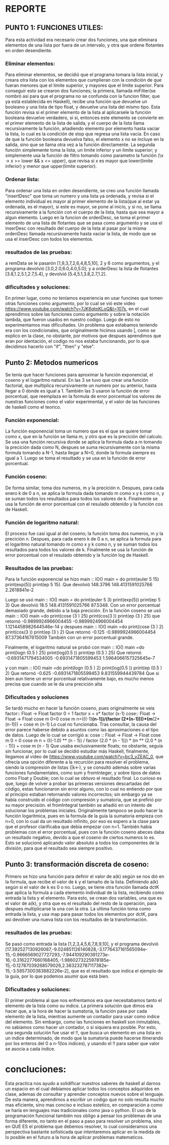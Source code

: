 # REPORTE
## PUNTO 1: FUNCIONES UTILES:
Para esta actividad era necesario crear dos funciones, una que eliminara elementos de una lista por fuera de un intervalo, y otra que ordene flotantes en orden desendiente.

### Eliminar elementos:

Para eliminar elementos, se decidió que el programa tomara la lista inicial, y creara otra lista con los elementos que cumplieran con la condición de que fueran menores que el limite superior, y mayores que el limite superior.
Para conseguir esto se crearon dos funciones; la primera, llamada miFilter(se nombró así para que el programa no se confunda con la funcion filter, que ya está establecida en Haskell), recibe una función que devuelve un booleano y una lista de tipo float, y devuelve una lista del mismo tipo. Esta función revisa si el primer elemento de la lista al aplicarsele la función booleana devuelve verdadero, si si, entonces este elemento se convierte en el primer elemento de la lista de salida, y el cuerpo de la lista llama recursivamente la función, añadiendo elemento por elemento hasta vaciar la lista, lo cual es la condición de stop que regresa una lista vacía. En caso de que la función booleana devuelva falso, el elemento x no se incluye en la salida, sino que se llama otra vez a la función directamente.
La segunda función simplemente toma la lista, un limite inferior y un limite superior; y simplemente usa la función de filtro tomando como parametro la función  (\x -> x >= lower && x <= upper), que revisa si x es mayor que lower(limite inferior) y menor que upper(limite superior).

### Ordenar lista:

Para ordenar una lista en orden desendiente, se creo una función llamada "insertDesc" que toma un numero y una lista ya ordenada, y revisa si el elemento individual es mayor al primer elemento de la lista(que al estar ya ordenada, es el mayor), si este es mayor, se pone al inicio, y si no, se llama recursivamente a la función con el cuerpo de la lista, hasta que sea mayor a algun elemento.
Luego en la funcion de ordenDesc, se toma el primer elemento de una lista de flotantes que se pasa como argumento y se usa el inserDesc con resultado del cuerpo de la lista al pasar por la misma ordenDesc llamada recursivamente hasta vaciar la lista, de modo que se usa el inserDesc con todos los elementos.

### resultados de las pruebas:

a remData se le pasarón [1,9,3,7,2,6,4,8,5,10], 2 y 6 como argumentos, y el programa devolvió [3.0,2.0,6.0,4.0,5.0]; y a orderDesc la lista de flotantes [3.8,1.2,5.1,2.7,5.4], y devolvió [5.4,5.1,3.8,2.7,1.2].

### dificultades y soluciones:
En primer lugar, como no teníamos experiencia en usar funcines que tomen otras funciones como argumento, por lo cual se vió este video https://www.youtube.com/watch?v=7JK6qtpKLoQ&t=107s, en el cual aprendimos sobre las funciones como argumento y sobre la notación lambda, que fueron usados en nuestro codigo. Luego de esto no experimentamos mas dificultades. Un problema que estabamos teniendo era con los condicionales, que originalmente hicimos usando |, como se explico en la clase, no obstante, por motivos que despues aprendimos que eran por identación, el codigo no nos estaba funcionando, por lo que decidimos hacerlo con "if", "then" y "else".

## Punto 2: Metodos numericos
Se tenía que hacer funciones para aproximar la función exponencial, el coseno y el logaritmo natural.
En las 3 se tuvo que crear una función factorial, que multiplica recursivamente un numero por su anterior, hasta llegar a 0 donde es igual a 1. También las 3 usaron la función de error porcentual, que reemplaza en la formula de error porcentual los valores de nuestras funciones como el valor experimental, y el valor de las funciones de haskell como el teorico.

### Función exponencial:

La función exponencial toma un numero que es el que se quiere tomar como x, que en la función se llama m, y otro que es la precición del calculo.
Se usa una función recursiva donde se aplica la formula dada a m tomando la precición dada como N, despues se suma recursivamente con la misma formula tomando a N-1, hasta llegar a N=0, donde la formula siempre es igual a 1. Luego se toma el resultado y se usa en la función de error porcentual.

### Función coseno:

De forma similar, toma dos numeros, m y la precición n. Despues, para cada enero k de 0 a n, se aplica la formula dada tomando m como x y k como n, y se suman todos los resultados para todos los valores de k. Finalmente se usa la función de error porcentual con el resulado obtenido y la función cos de Haskell.

### Función de logaritmo natural:
El proceso fue casi igual al del coseno; la función toma dos numeros, m y la precición n. Despues, para cada enero k de 0 a n, se aplica la formula para el logaritmo natural tomando m como x y k como n, y se suman todos los resultados para todos los valores de k. Finalmente se usa la función de error porcentual con el resulado obtenido y la función log de Haskell.

### Resultados de las pruebas:
Para la función exponencial se hizo 
main :: IO()
main =   do
    print(euler 5 15)
    print(exp(5))
    print(ep 5 15).
Que devolvió 
148.3796
148.4131591025766
2.2618841e-2

Luego se usó 
main :: IO()
main =   do
    print(euler 5 3)
    print(exp(5))
    print(ep 5 3)
Que devolvió 
18.5
148.4131591025766
87.5348.
Con un error porcentual demasiado grande, debido a la baja precición.
En la función coseno se usó
main :: IO()
main =do
    print(cose (3 ) 25)
    print(cos(3 ))
    print(ep (3 ) 25)
que retornó
-0.9899924966004455
-0.9899924966004454
1.1214458982644546e-14
y despues
main :: IO()
main =do
    print(cose (3 ) 2)
    print(cos(3 ))
    print(ep (3 ) 2)
Que retornó
-0.125
-0.9899924966004454
87.37364167615009
También con un error porcentual grande.

Finalmente, el logaritmo natural se probó con
main :: IO()
main =do
    print(logn (0.5 ) 25)
    print(log(0.5 ))
    print(ep (0.5 ) 25)
Que retornó
-0.6931471794534005
-0.6931471805599453
1.5964066157325645e-7

y con 
main :: IO()
main =do
    print(logn (0.5 ) 2)
    print(log(0.5 ))
    print(ep (0.5 ) 2)
Que retornó
-0.625
-0.6931471805599453
9.831559944439784
Que si bien aun tiene un error porcentual relativamente bajo, es mucho menos precisa que cuando se le da una precición alta

### Dificultades y soluciones
Se tardó mucho en hacer la función coseno, pues originalmente se veía
factor:: Float -> Float
factor 0 = 1
factor x = x* factor (x-1)
cose:: Float -> Float -> Float
cose m 0=0
cose m n=(((-1)**(n-1))/(factor (2*(n-1))))*(m**(2*(n-1))) + cose m (n-1)
Lo cual no funcionaba. Tras consultar, la causa del error parece haberse debido a asuntos como las aproximaciones o el tipo de datos. Luego de lo cual se corrigió a:
cose :: Float -> Float -> Float
cose m 0 = 0
cose m n =
    (((-1.0) ** (n - 1)) / factor (2.0 * (n - 1))) *
    (m ** (2.0 * (n - 1))) + cose m (n - 1)
Que usaba exclusivamente floats;  no obstante, seguía sin funcionar, por lo cual se decidió estudiar más Haskell, finalmente, llegamos al video de https://www.youtube.com/watch?v=bc3_yZEAC_0, que ofrecía una opción diferente a la recurción para resolver el problema, siendo la compresión de listas (|k<-), y se consultó además sobre varias funciones fundamentales, como sum y fromInteger, y sobre tipos de datos como Float y Double; con lo cual se obtuvo el resultado final. Lo curioso es que, luego de volver a probar las primeras versiones descartadas del código, estas funcionaron sin error alguno, con lo cual no entiendo por que al principio estaban retornando valores incorrectos; sin embargo ya se había construido el código con compresión y sumatoria, que se prefirió por su mayor precisión. el fromIntegral también se añadió en un intento de solucionar los problemas iniciales.
Originalmente tampoco se pudo hacer la función logaritmica, pues en la formula de la guía la sumatoria empieza con n=0, con lo cual da un resultado infinito, por eso es espero a la clase para que el profesor clarificaba que debía empezar con n=1.
También había problemas con el error porcentual, pues con la función coseno abeces daba un resultado negativo, devido a que el coseno de ciertos numeros lo es. Esto se solucionó aplicando valor absoluto a todos los componentes de la división, para que el resultado sea siempre positivo.

## Punto 3: transformación discreta de coseno:

Primero se hizo una función para definir el valor de a(k) según se nos dió en la formula, que recibe el valor de k y el tamaño de la lista. Definiendo a(k) según si el valor de k es 0 o no. Luego, se tiene otra función llamada dctK que aplica la formula a cada elemento individual de la lista, recibiendo como entrada la lista y el elemento. Para esto, se crean dos variables, una que es el valor de a(k), y otra que es el resultado del resto de la operación, para despues multiplicarse la una con la otra.
La ultima función toma como entrada la lista, y usa map para pasar todos los elementos por dctK, para así devolver una nueva lista con los resultados de la transformación.

### resultados de las pruebas:
Se pasó como entrada la lista [1,2,3,4,5,6,7,8,9,10], y el programa devolvió [17.392527130926087,-9.024851126140828,-3.1776437161565094e-15,-0.9666569027727293,-7.944109290391273e-16,-0.3162277660168405,-1.9860273225978185e-15,-0.12787039268579026,2.383232787117382e-15,-3.5857300383882226e-2], que es el resultado que indica el ejemplo de la guía, por lo que podemos asumir que está bien.

### Dificultades y soluciones:
El primer problema al que nos enfrentamos era que necesitabamos tanto el elemento de la lista como su indice. La primera solución que dimos era hacer que, a la hora de hacer la sumatoria, la función pase por cada elemento de la lista, mientras aumente un contador para usar como indice del elemento. Sin embargo, como las funciones en haskell son inmutables, no sabíamos como hacer un contador, o si siquiera era posible. Por esto, una segunda solución fue usar el !!, que busca un elemento en una lista en un indice determinado, de modo que la sumatoria puede hacerse itinerando por los enteros del 0 a n-1(los indices), y usando el !! para saber que valor se asocia a cada indice.

# concluciones:
Esta practica nos ayudo a solidificar nuestros saberes de haskell al darnos un espacio en el cual debíamos aplicar todos los conceptos adquiridos en clase, ademas de consultar y aprender conceptos nuevos sobre el lenguaje. De esta manera, aprendimos a escribir un codigo que no solo resulta mucho mas eficiente, sino mas conciso e incluso estetico, en comparación a como se haría en lenguajes mas tradicionales como java o python. 
El uso de la programación funcional también nos obligo a pensar los problemas de una forma diferente, no tanto en el paso a paso para resolver un problema, sino en QUE ES el problema que debemos resolver, lo cual consideramos una perspectiva bastante sofisticada que intentaremos aplicar en la medida de lo posible en el futuro a la hora de aplicar problemas matematicos.
